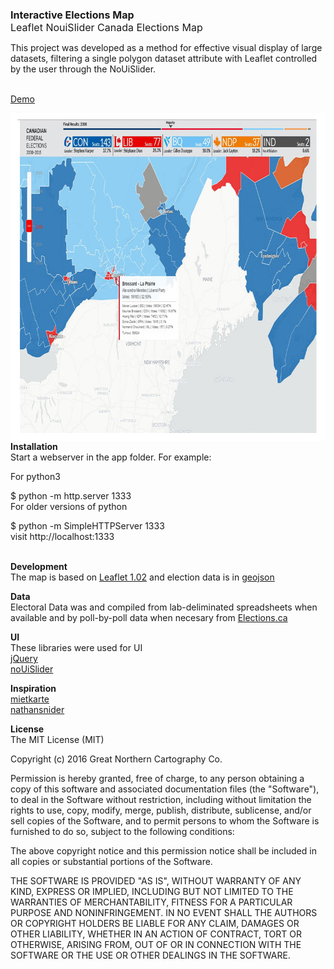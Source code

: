 <p><br /><span style="font-size: medium;"><strong>Interactive Elections Map</strong></span><br /><span style="font-size: medium;">Leaflet NouiSlider Canada Elections Map</span></p>
<p>This project was developed as a method for effective visual display of large datasets, filtering a single polygon dataset attribute with Leaflet controlled by the user through the NoUiSlider.&nbsp;</p> 
<p><br /><a href="http://greggsmuller.com/gis/">Demo</a></p>
<p><img style="float: left;" title="Screenshot" src="https://raw.githubusercontent.com/Great-Northern-Cartography-Co/Leaflet-NouiSlider-Canada-Elections-Map/master/img/screenshot.jpg" alt="" width="800" height="525" /></p>
<p><strong>Installation<br /></strong>Start a webserver in the app folder. For example:</p>
<p>For python3</p>
<p>$ python -m http.server 1333<br />For older versions of python</p>
<p>$ python -m SimpleHTTPServer 1333<br />visit http://localhost:1333</p>
<p><br /><strong>Development</strong><br />The map is based on <a href="http://leafletjs.com">Leaflet 1.02</a>&nbsp;and election data is in <a href="http://geojson.org">geojson</a></p>
<p><strong>Data</strong><br />Electoral Data was and compiled from lab-deliminated spreadsheets when available and by poll-by-poll data when necesary from <a href="http://www.elections.ca/content.aspx?section=res&amp;dir=rep/off/38gedata&amp;document=byed&amp;lang=e">Elections.ca</a></p>
<p><strong>UI</strong><br />These libraries were used for UI<br /><a href="http://jquery.com/">jQuery</a><br /><a href="https://refreshless.com/nouislider/">noUiSlider</a></p>
<p><strong>Inspiration</strong><br /><a href="https://github.com/berlinermorgenpost/mietkarte">mietkarte</a><br /><a href="http://gis.stackexchange.com/users/56906/nathansnider">nathansnider</a></p>
<p><strong>License</strong><br />The MIT License (MIT)</p>
<p>Copyright (c) 2016 Great Northern Cartography Co.</p>
<p>Permission is hereby granted, free of charge, to any person obtaining a copy of this software and associated documentation files (the "Software"), to deal in the Software without restriction, including without limitation the rights to use, copy, modify, merge, publish, distribute, sublicense, and/or sell copies of the Software, and to permit persons to whom the Software is furnished to do so, subject to the following conditions:</p>
<p>The above copyright notice and this permission notice shall be included in all copies or substantial portions of the Software.</p>
<p>THE SOFTWARE IS PROVIDED "AS IS", WITHOUT WARRANTY OF ANY KIND, EXPRESS OR IMPLIED, INCLUDING BUT NOT LIMITED TO THE WARRANTIES OF MERCHANTABILITY, FITNESS FOR A PARTICULAR PURPOSE AND NONINFRINGEMENT. IN NO EVENT SHALL THE AUTHORS OR COPYRIGHT HOLDERS BE LIABLE FOR ANY CLAIM, DAMAGES OR OTHER LIABILITY, WHETHER IN AN ACTION OF CONTRACT, TORT OR OTHERWISE, ARISING FROM, OUT OF OR IN CONNECTION WITH THE SOFTWARE OR THE USE OR OTHER DEALINGS IN THE SOFTWARE.</p>
<p><strong>&nbsp;</strong></p>
